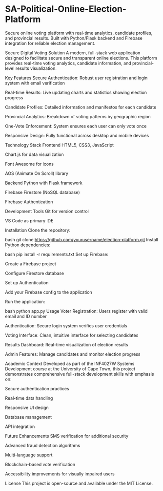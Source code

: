 # SA-Political-Online-Election-Platform
Secure online voting platform with real-time analytics, candidate profiles, and provincial results. Built with Python/Flask backend and Firebase integration for reliable election management.

Secure Digital Voting Solution
A modern, full-stack web application designed to facilitate secure and transparent online elections. This platform provides real-time voting analytics, candidate information, and provincial-level results visualization.

Key Features
Secure Authentication: Robust user registration and login system with email verification

Real-time Results: Live updating charts and statistics showing election progress

Candidate Profiles: Detailed information and manifestos for each candidate

Provincial Analytics: Breakdown of voting patterns by geographic region

One-Vote Enforcement: System ensures each user can only vote once

Responsive Design: Fully functional across desktop and mobile devices

Technology Stack
Frontend
HTML5, CSS3, JavaScript

Chart.js for data visualization

Font Awesome for icons

AOS (Animate On Scroll) library

Backend
Python with Flask framework

Firebase Firestore (NoSQL database)

Firebase Authentication

Development Tools
Git for version control

VS Code as primary IDE

Installation
Clone the repository:

bash
git clone https://github.com/yourusername/election-platform.git
Install Python dependencies:

bash
pip install -r requirements.txt
Set up Firebase:

Create a Firebase project

Configure Firestore database

Set up Authentication

Add your Firebase config to the application

Run the application:

bash
python app.py
Usage
Voter Registration: Users register with valid email and ID number

Authentication: Secure login system verifies user credentials

Voting Interface: Clean, intuitive interface for selecting candidates

Results Dashboard: Real-time visualization of election results

Admin Features: Manage candidates and monitor election progress

Academic Context
Developed as part of the INF4027W Systems Development course at the University of Cape Town, this project demonstrates comprehensive full-stack development skills with emphasis on:

Secure authentication practices

Real-time data handling

Responsive UI design

Database management

API integration

Future Enhancements
SMS verification for additional security

Advanced fraud detection algorithms

Multi-language support

Blockchain-based vote verification

Accessibility improvements for visually impaired users

License
This project is open-source and available under the MIT License.

